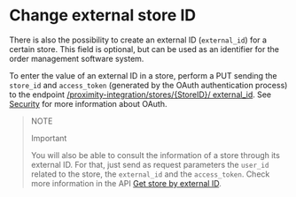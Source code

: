 # Change external store ID

There is also the possibility to create an external ID (`external_id`) for a certain store. This field is optional, but can be used as an identifier for the order management software system.

To enter the value of an external ID in a store, perform a PUT sending the `store_id` and `access_token` (generated by the OAuth authentication process) to the endpoint [/proximity-integration/stores/{StoreID}/ external_id](/developers/en/reference/mp_delivery/_proximity-integration_stores_StoreID_external_id/put). See [Security](/developers/en/guides/additional-content/security/oauth/introduction) for more information about OAuth.

> NOTE
>
> Important
>
> You will also be able to consult the information of a store through its external ID. For that, just send as request parameters the `user_id` related to the store, the `external_id` and the `access_token`. Check more information in the API [Get store by external ID](/developers/en/reference/mp_delivery/_proximity-integration_users_SellerID_stores_external_id_ExternalID/get).
